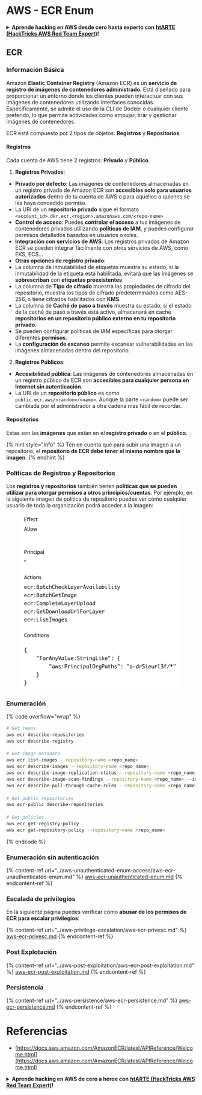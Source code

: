 # AWS - ECR Enum

<details>

<summary><strong>Aprende hacking en AWS desde cero hasta experto con</strong> <a href="https://training.hacktricks.xyz/courses/arte"><strong>htARTE (HackTricks AWS Red Team Expert)</strong></a><strong>!</strong></summary>

Otras formas de apoyar a HackTricks:

* Si quieres ver tu **empresa anunciada en HackTricks** o **descargar HackTricks en PDF** Consulta los [**PLANES DE SUSCRIPCIÓN**](https://github.com/sponsors/carlospolop)!
* Obtén el [**oficial PEASS & HackTricks swag**](https://peass.creator-spring.com)
* Descubre [**The PEASS Family**](https://opensea.io/collection/the-peass-family), nuestra colección exclusiva de [**NFTs**](https://opensea.io/collection/the-peass-family)
* **Únete al** 💬 [**grupo de Discord**](https://discord.gg/hRep4RUj7f) o al [**grupo de telegram**](https://t.me/peass) o **síguenos** en **Twitter** 🐦 [**@hacktricks_live**](https://twitter.com/hacktricks_live)**.**
* **Comparte tus trucos de hacking enviando PRs a los** [**HackTricks**](https://github.com/carlospolop/hacktricks) y [**HackTricks Cloud**](https://github.com/carlospolop/hacktricks-cloud) repositorios de github.

</details>

## ECR

### Información Básica

Amazon **Elastic Container Registry** (Amazon ECR) es un **servicio de registro de imágenes de contenedores administrado**. Está diseñado para proporcionar un entorno donde los clientes pueden interactuar con sus imágenes de contenedores utilizando interfaces conocidas. Específicamente, se admite el uso de la CLI de Docker o cualquier cliente preferido, lo que permite actividades como empujar, tirar y gestionar imágenes de contenedores.

ECR está compuesto por 2 tipos de objetos: **Registros** y **Repositorios**.

#### Registros

Cada cuenta de AWS tiene 2 registros: **Privado** y **Público**.

1. **Registros Privados**:

* **Privado por defecto**: Las imágenes de contenedores almacenadas en un registro privado de Amazon ECR son **accesibles solo para usuarios autorizados** dentro de tu cuenta de AWS o para aquellos a quienes se les haya concedido permiso.
* La URI de un **repositorio privado** sigue el formato `<account_id>.dkr.ecr.<region>.amazonaws.com/<repo-name>`
* **Control de acceso**: Puedes **controlar el acceso** a tus imágenes de contenedores privados utilizando **políticas de IAM**, y puedes configurar permisos detallados basados en usuarios o roles.
* **Integración con servicios de AWS**: Los registros privados de Amazon ECR se pueden integrar fácilmente con otros servicios de AWS, como EKS, ECS...
* **Otras opciones de registro privado**:
* La columna de inmutabilidad de etiquetas muestra su estado, si la inmutabilidad de la etiqueta está habilitada, evitará que las imágenes se **sobrescriban** con **etiquetas preexistentes**.
* La columna de **Tipo de cifrado** muestra las propiedades de cifrado del repositorio, muestra los tipos de cifrado predeterminados como AES-256, o tiene cifrados habilitados con **KMS**.
* La columna de **Caché de paso a través** muestra su estado, si el estado de la caché de paso a través está activo, almacenará en caché **repositorios en un repositorio público externo en tu repositorio privado**.
* Se pueden configurar políticas de IAM específicas para otorgar diferentes **permisos**.
* La **configuración de escaneo** permite escanear vulnerabilidades en las imágenes almacenadas dentro del repositorio.

2. **Registros Públicos**:

* **Accesibilidad pública**: Las imágenes de contenedores almacenadas en un registro público de ECR son **accesibles para cualquier persona en Internet sin autenticación**.
* La URI de un **repositorio público** es como `public.ecr.aws/<random>/<name>`. Aunque la parte `<random>` puede ser cambiada por el administrador a otra cadena más fácil de recordar.

#### **Repositorios**

Estas son las **imágenes** que están en el **registro privado** o en el **público**.

{% hint style="info" %}
Ten en cuenta que para subir una imagen a un repositorio, el **repositorio de ECR debe tener el mismo nombre que la imagen**.
{% endhint %}

### Políticas de Registros y Repositorios

Los **registros y repositorios** también tienen **políticas que se pueden utilizar para otorgar permisos a otros principios/cuentas**. Por ejemplo, en la siguiente imagen de política de repositorio puedes ver cómo cualquier usuario de toda la organización podrá acceder a la imagen:

<figure><img src="../../../.gitbook/assets/image (87).png" alt=""><figcaption></figcaption></figure>

### Enumeración

{% code overflow="wrap" %}
```bash
# Get repos
aws ecr describe-repositories
aws ecr describe-registry

# Get image metadata
aws ecr list-images --repository-name <repo_name>
aws ecr describe-images --repository-name <repo_name>
aws ecr describe-image-replication-status --repository-name <repo_name> --image-id <image_id>
aws ecr describe-image-scan-findings --repository-name <repo_name> --image-id <image_id>
aws ecr describe-pull-through-cache-rules --repository-name <repo_name> --image-id <image_id>

# Get public repositories
aws ecr-public describe-repositories

# Get policies
aws ecr get-registry-policy
aws ecr get-repository-policy --repository-name <repo_name>
```
{% endcode %}

### Enumeración sin autenticación

{% content-ref url="../aws-unauthenticated-enum-access/aws-ecr-unauthenticated-enum.md" %}
[aws-ecr-unauthenticated-enum.md](../aws-unauthenticated-enum-access/aws-ecr-unauthenticated-enum.md)
{% endcontent-ref %}

### Escalada de privilegios

En la siguiente página puedes verificar cómo **abusar de los permisos de ECR para escalar privilegios**:

{% content-ref url="../aws-privilege-escalation/aws-ecr-privesc.md" %}
[aws-ecr-privesc.md](../aws-privilege-escalation/aws-ecr-privesc.md)
{% endcontent-ref %}

### Post Explotación

{% content-ref url="../aws-post-exploitation/aws-ecr-post-exploitation.md" %}
[aws-ecr-post-exploitation.md](../aws-post-exploitation/aws-ecr-post-exploitation.md)
{% endcontent-ref %}

### Persistencia

{% content-ref url="../aws-persistence/aws-ecr-persistence.md" %}
[aws-ecr-persistence.md](../aws-persistence/aws-ecr-persistence.md)
{% endcontent-ref %}

# Referencias
* [https://docs.aws.amazon.com/AmazonECR/latest/APIReference/Welcome.html](https://docs.aws.amazon.com/AmazonECR/latest/APIReference/Welcome.html)

<details>

<summary><strong>Aprende hacking en AWS de cero a héroe con</strong> <a href="https://training.hacktricks.xyz/courses/arte"><strong>htARTE (HackTricks AWS Red Team Expert)</strong></a><strong>!</strong></summary>

Otras formas de apoyar a HackTricks:

* Si deseas ver tu **empresa anunciada en HackTricks** o **descargar HackTricks en PDF** ¡Consulta los [**PLANES DE SUSCRIPCIÓN**](https://github.com/sponsors/carlospolop)!
* Obtén el [**oficial PEASS & HackTricks swag**](https://peass.creator-spring.com)
* Descubre [**The PEASS Family**](https://opensea.io/collection/the-peass-family), nuestra colección exclusiva de [**NFTs**](https://opensea.io/collection/the-peass-family)
* **Únete al** 💬 [**grupo de Discord**](https://discord.gg/hRep4RUj7f) o al [**grupo de telegram**](https://t.me/peass) o **síguenos** en **Twitter** 🐦 [**@hacktricks_live**](https://twitter.com/hacktricks_live)**.**
* **Comparte tus trucos de hacking enviando PRs a los repositorios de** [**HackTricks**](https://github.com/carlospolop/hacktricks) y [**HackTricks Cloud**](https://github.com/carlospolop/hacktricks-cloud).

</details>
